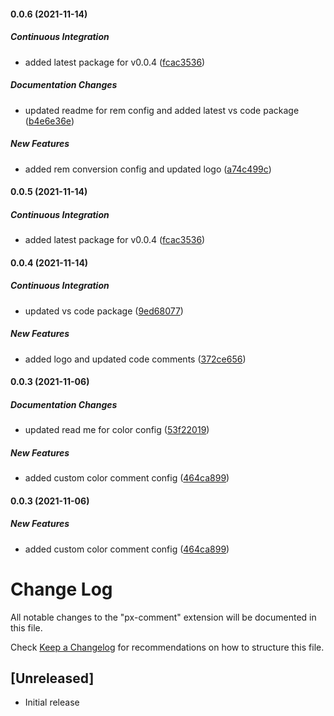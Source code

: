 #### 0.0.6 (2021-11-14)

##### Continuous Integration

*  added latest package for v0.0.4 ([fcac3536](https://github.com/abhishekmg/vscode-css-comment/commit/fcac35365715e4e6cd8ba0330f440e1766f99ae4))

##### Documentation Changes

*  updated readme for rem config and added latest vs code package ([b4e6e36e](https://github.com/abhishekmg/vscode-css-comment/commit/b4e6e36e9655bf798ab5d560e0e88e741fa33110))

##### New Features

*  added rem conversion config and updated logo ([a74c499c](https://github.com/abhishekmg/vscode-css-comment/commit/a74c499c8f94c2d1fe111984a7bf8f5702c11259))

#### 0.0.5 (2021-11-14)

##### Continuous Integration

*  added latest package for v0.0.4 ([fcac3536](https://github.com/abhishekmg/vscode-css-comment/commit/fcac35365715e4e6cd8ba0330f440e1766f99ae4))

#### 0.0.4 (2021-11-14)

##### Continuous Integration

*  updated vs code package ([9ed68077](https://github.com/abhishekmg/vscode-css-comment/commit/9ed680772a9ab04fd1f503f92d7712f6245045da))

##### New Features

*  added logo and updated code comments ([372ce656](https://github.com/abhishekmg/vscode-css-comment/commit/372ce6560540db4a0bfcdb8eac99c61c8b4bbdce))

#### 0.0.3 (2021-11-06)

##### Documentation Changes

*  updated read me for color config ([53f22019](https://github.com/abhishekmg/vscode-css-comment/commit/53f22019a5e10bfddefee8feaaffdae8b085ff28))

##### New Features

*  added custom color comment config ([464ca899](https://github.com/abhishekmg/vscode-css-comment/commit/464ca89997e4a524ce7950e3de0db72b487180cc))

#### 0.0.3 (2021-11-06)

##### New Features

*  added custom color comment config ([464ca899](https://github.com/abhishekmg/vscode-css-comment/commit/464ca89997e4a524ce7950e3de0db72b487180cc))

# Change Log

All notable changes to the "px-comment" extension will be documented in this file.

Check [Keep a Changelog](http://keepachangelog.com/) for recommendations on how to structure this file.

## [Unreleased]

- Initial release
